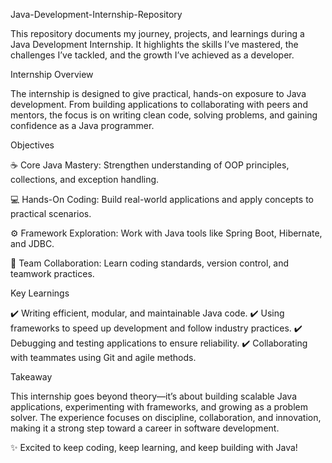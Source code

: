 Java-Development-Internship-Repository

This repository documents my journey, projects, and learnings during a Java Development Internship. It highlights the skills I’ve mastered, the challenges I’ve tackled, and the growth I’ve achieved as a developer.

Internship Overview

The internship is designed to give practical, hands-on exposure to Java development. From building applications to collaborating with peers and mentors, the focus is on writing clean code, solving problems, and gaining confidence as a Java programmer.

Objectives

☕ Core Java Mastery: Strengthen understanding of OOP principles, collections, and exception handling.

💻 Hands-On Coding: Build real-world applications and apply concepts to practical scenarios.

⚙️ Framework Exploration: Work with Java tools like Spring Boot, Hibernate, and JDBC.

🤝 Team Collaboration: Learn coding standards, version control, and teamwork practices.

Key Learnings

✔️ Writing efficient, modular, and maintainable Java code.
✔️ Using frameworks to speed up development and follow industry practices.
✔️ Debugging and testing applications to ensure reliability.
✔️ Collaborating with teammates using Git and agile methods.

Takeaway

This internship goes beyond theory—it’s about building scalable Java applications, experimenting with frameworks, and growing as a problem solver. The experience focuses on discipline, collaboration, and innovation, making it a strong step toward a career in software development.

✨ Excited to keep coding, keep learning, and keep building with Java!
